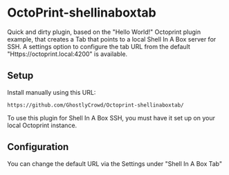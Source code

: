 # OctoPrint-shellinaboxtab

Quick and dirty plugin, based on the "Hello World!" Octoprint plugin example, that creates a Tab that points to a local Shell In A Box server for SSH. A settings option to configure the tab URL from the default "Https://octoprint.local:4200" is available.

## Setup


Install manually using this URL:

    https://github.com/GhostlyCrowd/Octoprint-shellinaboxtab/

To use this plugin for Shell In A Box SSH, you must have it set up on your local Octoprint instance.

## Configuration

You can change the default URL via the Settings under "Shell In A Box Tab"
